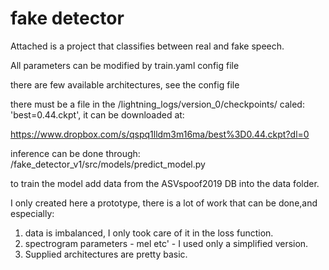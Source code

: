 # fake detector

Attached is a project that classifies between real and fake speech.

All parameters can be modified by train.yaml config file

there are few available architectures, see the config file

there must be a file in the /lightning_logs/version_0/checkpoints/ caled: 'best=0.44.ckpt',  it can be downloaded at:

https://www.dropbox.com/s/qspq1lldm3m16ma/best%3D0.44.ckpt?dl=0


inference can be done through: /fake_detector_v1/src/models/predict_model.py


to train the model add data from the ASVspoof2019 DB into the data folder.

I only created here a prototype, there is a lot of work that can be done,and especially:

1. data is imbalanced, I only took care of it in the loss function.
2. spectrogram parameters - mel etc' - I used only a simplified version.
3. Supplied architectures are pretty basic.




